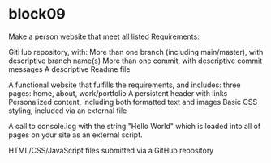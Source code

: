 # block09
Make a person website that meet all listed Requirements:

GitHub repository, with:
More than one branch (including main/master), with descriptive branch name(s)
More than one commit, with descriptive commit messages
A descriptive Readme file

A functional website that fulfills the requirements, and includes:
three pages: home, about, work/portfolio
A persistent header with links
Personalized content, including both formatted text and images
Basic CSS styling, included via an external file

A call to console.log with the string "Hello World" which is loaded into all of pages on your site as an external script.

HTML/CSS/JavaScript files submitted via a GitHub repository